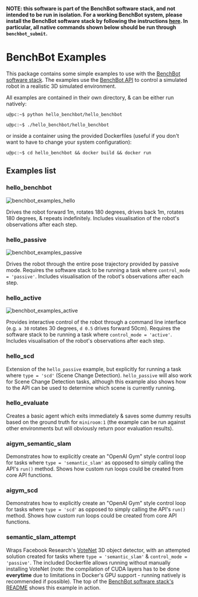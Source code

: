 **NOTE: this software is part of the BenchBot software stack, and not intended to be run in isolation. For a working BenchBot system, please install the BenchBot software stack by following the instructions [here](https://github.com/roboticvisionorg/benchbot). In particular, all native commands shown below should be run through `benchbot_submit`.**


# BenchBot Examples

This package contains some simple examples to use with the [BenchBot software stack](https://github.com/roboticvisionorg/benchbot). The examples use the [BenchBot API](https://github.com/roboticvisionorg/benchbot_api) to control a simulated robot in a realistic 3D simulated environment.

All examples are contained in their own directory, & can be either run natively:

```
u@pc:~$ python hello_benchbot/hello_benchbot
```
```
u@pc:~$ ./hello_benchbot/hello_benchbot
```

or inside a container using the provided Dockerfiles (useful if you don't want to have to change your system configuration):

```
u@pc:~$ cd hello_benchbot && docker build && docker run
```

## Examples list

### hello_benchbot

![benchbot_examples_hello](./docs/benchbot_examples_hello_web.gif)

Drives the robot forward 1m, rotates 180 degrees, drives back 1m, rotates 180 degrees, & repeats indefinitely. Includes visualisation of the robot's observations after each step.

### hello_passive

![benchbot_examples_passive](./docs/benchbot_examples_passive_web.gif)

Drives the robot through the entire pose trajectory provided by passive mode. Requires the software stack to be running a task where `control_mode = 'passive'`. Includes visualisation of the robot's observations after each step.

### hello_active

![benchbot_examples_active](./docs/benchbot_examples_active_web.gif)

Provides interactive control of the robot through a command line interface (e.g. `a 30` rotates 30 degrees, `d 0.5` drives forward 50cm). Requires the software stack to be running a task where `control_mode = 'active'`. Includes visualisation of the robot's observations after each step.

### hello_scd

Extension of the `hello_passive` example, but explicitly for running a task where `type = 'scd'` (Scene Change Detection). `hello_passive` will also work for Scene Change Detection tasks, although this example also shows how to the API can be used to determine which scene is currently running.

### hello_evaluate

Creates a basic agent which exits immediately & saves some dummy results based on the ground truth for `miniroom:1` (the example can be run against other environments but will obviously return poor evaluation results).

### aigym_semantic_slam

Demonstrates how to explicitly create an "OpenAI Gym" style control loop for tasks where `type = 'semantic_slam'` as opposed to simply calling the API's `run()` method. Shows how custom run loops could be created from core API functions.

### aigym_scd

Demonstrates how to explicitly create an "OpenAI Gym" style control loop for tasks where `type = 'scd'` as opposed to simply calling the API's `run()` method. Shows how custom run loops could be created from core API functions.

### semantic_slam_attempt

Wraps Facebook Research's [VoteNet](https://github.com/facebookresearch/votenet) 3D object detector, with an attempted solution created for tasks where `type = 'semantic_slam'` & `control_mode = 'passive'`. The included Dockerfile allows running without manually installing VoteNet (note: the compilation of CUDA layers has to be done **everytime** due to limitations in Docker's GPU support - running natively is recommended if possible). The top of the [BenchBot software stack's README](https://github.com/roboticvisionorg/benchbot) shows this example in action.
 
